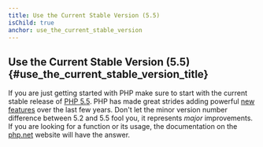 ```yaml
---
title: Use the Current Stable Version (5.5)
isChild: true
anchor: use_the_current_stable_version
---
```


## Use the Current Stable Version (5.5) {#use_the_current_stable_version_title}

If you are just getting started with PHP make sure to start with the current stable release of [PHP 5.5][php-release]. PHP has made great strides adding powerful [new features](#language_highlights) over the last few years. Don't let the minor version number difference between 5.2 and 5.5 fool you, it represents _major_ improvements. If you are looking for a function or its usage, the documentation on the [php.net][php-docs] website will have the answer.

[php-release]: http://www.php.net/downloads.php
[php-docs]: http://www.php.net/manual/en/
